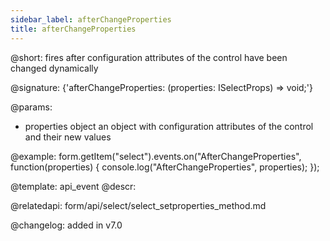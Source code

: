 ```yaml
---
sidebar_label: afterChangeProperties
title: afterChangeProperties
---          
```


@short: fires after configuration attributes of the control have been changed dynamically

@signature: {'afterChangeProperties: (properties: ISelectProps) => void;'}

@params:
- properties     object      an object with configuration attributes of the control and their new values

@example:
form.getItem("select").events.on("AfterChangeProperties", function(properties) {
    console.log("AfterChangeProperties", properties);
});


@template: api_event
@descr:

@relatedapi: form/api/select/select_setproperties_method.md

@changelog: added in v7.0

